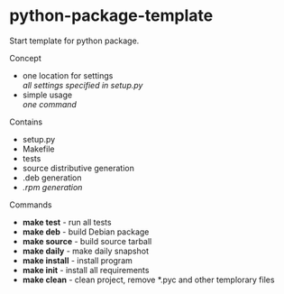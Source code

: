 python-package-template
=======================

Start template for python package.


Concept
* one location for settings  
  _all settings specified in setup.py_
* simple usage  
  _one command_


Contains
* setup.py
* Makefile
* tests
* source distributive generation
* .deb generation
* _.rpm generation_


Commands
* **make test** - run all tests
* **make deb** - build Debian package
* **make source** - build source tarball
* **make daily** - make daily snapshot
* **make install** - install program
* **make init** - install all requirements
* **make clean** - clean project, remove *.pyc and other templorary files
